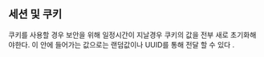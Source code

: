 ## 세션 및 쿠키

쿠키를 사용할 경우 보안을 위해 일정시간이 지날경우 쿠키의 값을 전부 새로 초기화해야한다. 이 안에 들어가는 값으로는 랜덤값이나 UUID를 통해 전달 할 수 있다 .

